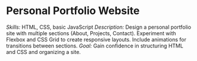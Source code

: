 # Personal Portfolio Website
_Skills:_ HTML, CSS, basic JavaScript
_Description:_ Design a personal portfolio site with multiple sections (About, Projects, Contact). Experiment with Flexbox and CSS Grid to create responsive layouts. Include animations for transitions between sections.
_Goal:_ Gain confidence in structuring HTML and CSS and organizing a site.